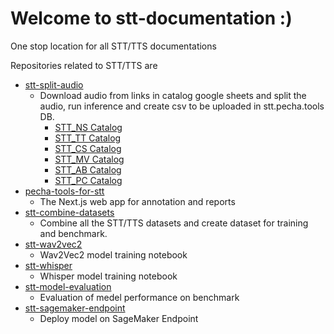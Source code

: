 # Welcome to stt-documentation :)

One stop location for all STT/TTS documentations

Repositories related to STT/TTS are 
- [stt-split-audio](https://github.com/OpenPecha/stt-split-audio)
    - Download audio from links in catalog google sheets and split the audio, run inference and create csv to be uploaded in stt.pecha.tools DB.
        - [STT_NS Catalog](https://docs.google.com/spreadsheets/d/107pF1LcHgbJtCGCdGwffqIyM70eImBmgPOjUuHQfZ7g/edit?usp=sharing)
        - [STT_TT Catalog](https://docs.google.com/spreadsheets/d/1zX1JEUigHX5gSwfJKqeerhs_5Xxkq8wFbpVUBjrKEnc/edit?usp=sharing)
        - [STT_CS Catalog](https://docs.google.com/spreadsheets/d/1-WuaaWKIHJfGQhDXVSwG-v2qGqxQYVqqk7lFeHyxEzk/edit?usp=sharing)
        - [STT_MV Catalog](https://docs.google.com/spreadsheets/d/1UOhU5Jcge89URmfagDf7Imm_QP74opOx6QsS2LaOSd0/edit?usp=sharing)
        - [STT_AB Catalog](https://docs.google.com/spreadsheets/d/1yKSzConuVWo8BuMDs2mabF5iiBKUz2wF--LIabFN6QE/edit?usp=sharing)
        - [STT_PC Catalog](https://docs.google.com/spreadsheets/d/1wJ2tPcTec_KnIaN0qcn5fOhBGMzYSHBXmv3kgHYVPlg/edit?usp=sharing)   
- [pecha-tools-for-stt](https://github.com/OpenPecha/pecha-tools-for-stt)
    - The Next.js web app for annotation and reports
- [stt-combine-datasets](https://github.com/OpenPecha/stt-combine-datasets)
    - Combine all the STT/TTS datasets and create dataset for training and benchmark.
- [stt-wav2vec2](https://github.com/OpenPecha/stt-wav2vec2)
    - Wav2Vec2 model training notebook
- [stt-whisper](https://github.com/OpenPecha/stt-whisper)
    - Whisper model training notebook
- [stt-model-evaluation](https://github.com/OpenPecha/stt-model-evaluation)
    - Evaluation of medel performance on benchmark
- [stt-sagemaker-endpoint](https://github.com/OpenPecha/stt-sagemaker-endpoint)
    - Deploy model on SageMaker Endpoint